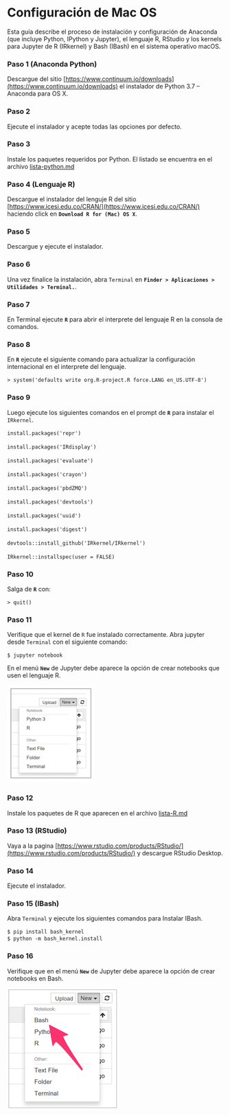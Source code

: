 # Configuración de Mac OS

Esta guía describe el proceso de instalación y configuración de Anaconda (que
incluye Python, IPython y Jupyter), el lenguaje R, RStudio y los kernels para
Jupyter de R (IRkernel) y Bash (IBash) en el sistema operativo macOS.



### Paso 1 (Anaconda Python)
Descargue del sitio [https://www.continuum.io/downloads](https://www.continuum.io/downloads) el
instalador de Python 3.7 – Anaconda para OS X.


### Paso 2
Ejecute el instalador y acepte todas las opciones por defecto.


### Paso 3
Instale los paquetes requeridos por Python. El listado se encuentra
en el archivo [lista-python.md](lista-python.md)

### Paso 4 (Lenguaje R)
Descargue el instalador del lenguje R del sitio
[https://www.icesi.edu.co/CRAN/](https://www.icesi.edu.co/CRAN/)
haciendo click en **`Download R for (Mac) OS X`**.

### Paso 5
Descargue y ejecute el instalador.


### Paso 6
Una vez finalice la instalación, abra ``Terminal`` en
**``Finder > Aplicaciones > Utilidades > Terminal.``**.

### Paso 7
En Terminal ejecute **`R`** para abrir el interprete del lenguaje R en la
consola de comandos.


### Paso 8
En **`R`** ejecute el siguiente comando para actualizar la configuración
internacional en el interprete del lenguaje.

```
> system('defaults write org.R-project.R force.LANG en_US.UTF-8')
```

### Paso 9
Luego ejecute los siguientes comandos en el prompt de **`R`** para instalar
el ``IRkernel``.


    install.packages('repr')

    install.packages('IRdisplay')

    install.packages('evaluate')

    install.packages('crayon')

    install.packages('pbdZMQ')

    install.packages('devtools')

    install.packages('uuid')

    install.packages('digest')

    devtools::install_github('IRkernel/IRkernel')

    IRkernel::installspec(user = FALSE)


### Paso 10
Salga de **`R`** con:
```
> quit()
```

### Paso 11
Verifique que el kernel de ``R`` fue instalado correctamente. Abra jupyter desde
``Terminal`` con el siguiente comando:
```
$ jupyter notebook
```
En el menú **`New`** de Jupyter debe aparece la opción de crear notebooks que
usen el lenguaje R.

![alt](images/macOS-jupyter-R.png)


### Paso 12
Instale los paquetes de R que aparecen en el archivo [lista-R.md](lista-R.md)


### Paso 13 (RStudio)
Vaya a la pagina [https://www.rstudio.com/products/RStudio/](https://www.rstudio.com/products/RStudio/)
y descargue RStudio Desktop.

### Paso 14
Ejecute el instalador.


### Paso 15 (IBash)
Abra ``Terminal`` y ejecute los siguientes comandos para Instalar IBash.
```
$ pip install bash_kernel
$ python -m bash_kernel.install
```

### Paso 16
Verifique que en el menú **`New`** de Jupyter debe aparece la opción de crear notebooks en Bash.

![alt](images/macOS-jupyter-IBash.png)
